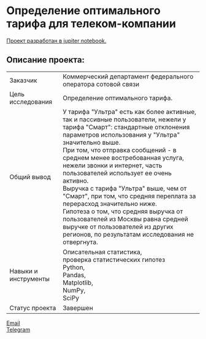 # Определение оптимального тарифа для телеком-компании

[Проект разработан в jupiter notebook.](https://github.com/data-analyst-mr/yandex-projects/blob/main/tarifs/tarifs.ipynb)<br/>

## Описание проекта:
|   |  |
|---------------|-------------------|
|Заказчик | Коммерческий департамент федерального оператора сотовой связи|
|Цель исследования| Определение оптимального тарифа.|
|Общий вывод|У тарифа "Ультра" есть как более активные, так и пассивные пользователи, нежели у тарифа "Смарт": стандартные отклонения параметров использования у "Ультра" значительно выше.<br/>При том, что отправка сообщений - в среднем менее востребованная услуга, нежели звонки и интернет, часть пользователей использует ее очень активно.<br/>Выручка с тарифа "Ультра" выше, чем от "Смарт", при том, что средняя переплата за перерасход значительно ниже.<br/>Гипотеза о том, что средняя выручка от пользователей из Москвы равна средней выручке от пользователей из других регионов, по результатам исследования не отвергнута.|
|Навыки и инструменты|Описательная статистика,<br/>проверка статистических гипотез<br/>Python,<br/>Pandas,<br/>Matplotlib,<br/>NumPy,<br/>SciPy|
|Статус проекта| Завершен|


[Email](mailto:bond_1982@bk.ru)<br/>
[Telegram](https://t.me/mshestakov1982)

